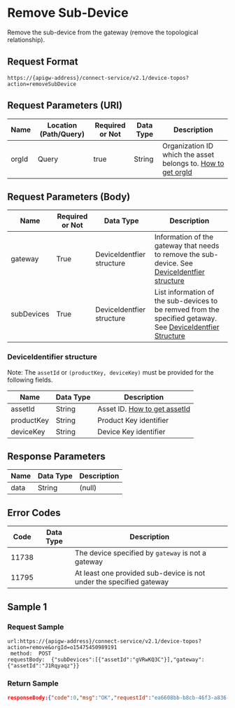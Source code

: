 # Remove Sub-Device



Remove the sub-device from the gateway (remove the topological relationship).

## Request Format

```
https://{apigw-address}/connect-service/v2.1/device-topos?action=removeSubDevice
```

## Request Parameters (URI)

| Name | Location (Path/Query) | Required or Not | Data Type | Description |
|---------------|------------------|----------|-----------|--------------|
| orgId         | Query            | true     | String    | Organization ID which the asset belongs to. [How to get orgId](/docs/api/en/latest/api_faqs#how-to-get-organization-id-orgid-orgid)                |


## Request Parameters (Body)

| Name | Required or Not | Data Type | Description |
|--------------------|----------|-----------|--------------|
| gateway | True      |DeviceIdentfier structure | Information of the gateway that needs to remove the sub-device. See [DeviceIdentfier structure](/docs/api/en/latest/connect/remove_sub_device.html#deviceidentifier) |
| subDevices           | True      | DeviceIdentfier structure | List information of the sub-devices to be remved from the specified getaway. See [DeviceIdentfier Structure](/docs/api/en/latest/connect/remove_sub_device.html#deviceidentifier) |


### DeviceIdentifier structure

Note: The `assetId` or `(productKey, deviceKey)` must be provided for the following fields.

| Name | Data Type | Description |
|----------------|----------------|------------------|
| assetId  | String        | Asset ID. [How to get assetId](/docs/api/en/latest/api_faqs.html#how-to-get-asset-id-assetid-assetid)|
| productKey | String         | Product Key identifier     |
| deviceKey | String         | Device Key identifier          |




## Response Parameters

| Name | Data Type | Description |
|-------------|-----------------------------------|-----------------------------|
| data | String                           | (null)               |


## Error Codes

| Code| Data Type | Description |
|-------------|-----------------------------------|-----------------------------|
| 11738 |                | The device specified by `gateway` is not a gateway |
| 11795 |                | At least one provided sub-device is not under the specified gateway      |


## Sample 1

### Request Sample

```
url:https://{apigw-address}/connect-service/v2.1/device-topos?action=remove&orgId=o15475450989191
 method:  POST
requestBody:  {"subDevices":[{"assetId":"gVRwKQ3C"}],"gateway":{"assetId":"J1Rqyaqz"}}
```

### Return Sample

```json
responseBody:{"code":0,"msg":"OK","requestId":"ea6608bb-b8cb-46f3-a836-ee24ea9a028c","data":null}
```


